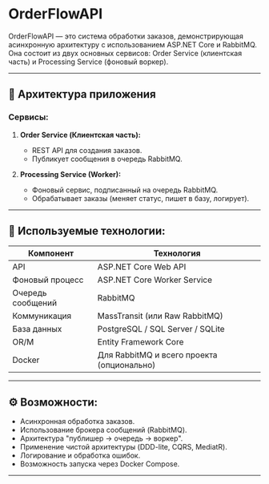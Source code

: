 # OrderFlowAPI

OrderFlowAPI — это система обработки заказов, демонстрирующая асинхронную архитектуру с использованием ASP.NET Core и RabbitMQ. Она состоит из двух основных сервисов: Order Service (клиентская часть) и Processing Service (фоновый воркер).

---

## 🚧 Архитектура приложения

### Сервисы:

1. **Order Service (Клиентская часть):**
   - REST API для создания заказов.
   - Публикует сообщения в очередь RabbitMQ.

2. **Processing Service (Worker):**
   - Фоновый сервис, подписанный на очередь RabbitMQ.
   - Обрабатывает заказы (меняет статус, пишет в базу, логирует).

---

## 🧱 Используемые технологии:

| Компонент            | Технология                            |
|----------------------|---------------------------------------|
| API                 | ASP.NET Core Web API                 |
| Фоновый процесс     | ASP.NET Core Worker Service          |
| Очередь сообщений   | RabbitMQ                              |
| Коммуникация        | MassTransit (или Raw RabbitMQ)       |
| База данных         | PostgreSQL / SQL Server / SQLite     |
| OR/M                | Entity Framework Core                |
| Docker              | Для RabbitMQ и всего проекта (опционально) |

---

## ⚙️ Возможности:

- Асинхронная обработка заказов.
- Использование брокера сообщений (RabbitMQ).
- Архитектура "публишер → очередь → воркер".
- Применение чистой архитектуры (DDD-lite, CQRS, MediatR).
- Логирование и обработка ошибок.
- Возможность запуска через Docker Compose.

---
